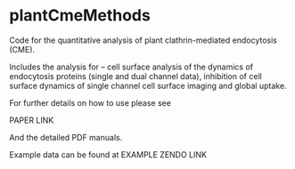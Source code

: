 # plantCmeMethods

Code for the quantitative analysis of plant clathrin-mediated endocytosis (CME).

Includes the analysis for – cell surface analysis of the dynamics of endocytosis proteins (single and dual channel data), inhibition of cell surface dynamics of single channel cell surface imaging and global uptake.

For further details on how to use please see

PAPER LINK

And the detailed PDF manuals.

Example data can be found at
EXAMPLE ZENDO LINK
